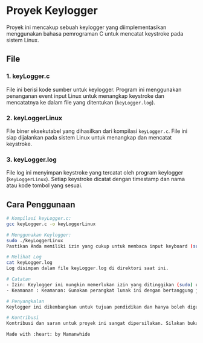# Proyek Keylogger

Proyek ini mencakup sebuah keylogger yang diimplementasikan menggunakan bahasa pemrograman C untuk mencatat keystroke pada sistem Linux.

## File

### 1. keyLogger.c

File ini berisi kode sumber untuk keylogger. Program ini menggunakan penanganan event input Linux untuk menangkap keystroke dan mencatatnya ke dalam file yang ditentukan (`keyLogger.log`).

### 2. keyLoggerLinux

File biner eksekutabel yang dihasilkan dari kompilasi `keyLogger.c`. File ini siap dijalankan pada sistem Linux untuk menangkap dan mencatat keystroke.

### 3. keyLogger.log

File log ini menyimpan keystroke yang tercatat oleh program keylogger (`keyLoggerLinux`). Setiap keystroke dicatat dengan timestamp dan nama atau kode tombol yang sesuai.

## Cara Penggunaan

```bash
# Kompilasi keyLogger.c:
gcc keyLogger.c -o keyLoggerLinux

# Menggunakan Keylogger:
sudo ./keyLoggerLinux
Pastikan Anda memiliki izin yang cukup untuk membaca input keyboard (sudo mungkin diperlukan).

# Melihat Log
cat keyLogger.log
Log disimpan dalam file keyLogger.log di direktori saat ini.

# Catatan
- Izin: Keylogger ini mungkin memerlukan izin yang ditinggikan (sudo) untuk mengakses input keyboard (/dev/input/event*).
- Keamanan : Keamanan: Gunakan perangkat lunak ini dengan bertanggung jawab dan pastikan sesuai dengan hukum dan standar etika yang berlaku di wilayah Anda.

# Penyangkalan
Keylogger ini dikembangkan untuk tujuan pendidikan dan hanya boleh digunakan sesuai dengan hukum dan peraturan yang berlaku. Pengembang tidak bertanggung jawab atas penggunaan yang salah dari perangkat lunak ini.

# Kontribusi
Kontribusi dan saran untuk proyek ini sangat dipersilakan. Silakan buka issue untuk diskusi atau buat pull request untuk perbaikan.

Made with :heart: by Mamanwhide
